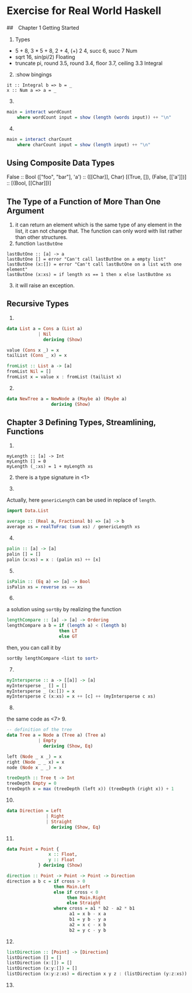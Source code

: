 # Exercise for Real World Haskell

##　Chapter 1 Getting Started
1. Types
+ 5 + 8, 3 * 5 + 8, 2 + 4, (+) 2 4, succ 6, succ 7
    Num
+ sqrt 16, sin(pi/2)
    Floating
+ truncate pi, round 3.5, round 3.4, floor 3.7, ceiling 3.3
    Integral

2. :show bingings
```
it :: Integral b => b = _
x :: Num a => a = _
```

3.
```Haskell
main = interact wordCount
    where wordCount input = show (length (words input)) ++ "\n"
```

4.
```Haskell
main = interact charCount
    where charCount input = show (length input) ++ "\n"
```

## Using Composite Data Types
False :: Bool
(["foo", "bar"], 'a') :: ([[Char]], Char)
[(True, []), (False, [['a']])] :: [(Bool, [[Char]])]

## The Type of a Function of More Than One Argument
1. it can return an element which is the same type of any element in the list,
it can not change that. The function can only word with list rather than other
structures.
2. function `lastButOne`
```
lastButOne :: [a] -> a
lastButOne [] = error "Can't call lastButOne on a empty list"
lastButOne (x:[]) = error "Can't call lastButOne on a list with one element"
lastButOne (x:xs) = if length xs == 1 then x else lastButOne xs
```
3. it will raise an exception.

## Recursive Types
1.
```Haskell
data List a = Cons a (List a)
            | Nil
              deriving (Show)

value (Cons x _) = x
tailList (Cons _ x) = x

fromList :: List a -> [a]
fromList Nil = []
fromList x = value x : fromList (tailList x)
```
2.
```Haskell
data NewTree a = NewNode a (Maybe a) (Maybe a)
                 deriving (Show)
```

## Chapter 3 Defining Types, Streamlining, Functions
1.
```
myLength :: [a] -> Int
myLength [] = 0
myLength (_:xs) = 1 + myLength xs
```
2. there is a type signature in <1>

3.
Actually, here `genericLength` can be used in replace of `length`.
```Haskell
import Data.List

average :: (Real a, Fractional b) => [a] -> b
average xs = realToFrac (sum xs) / genericLength xs
```
4.
```Haskell
palin :: [a] -> [a]
palin [] = []
palin (x:xs) = x : (palin xs) ++ [x]
```
5.
```Haskell
isPalin :: (Eq a) => [a] -> Bool
isPalin xs = reverse xs == xs
```
6.
a solution using `sortBy` by realizing the function
```Haskell
lengthCompare :: [a] -> [a] -> Ordering
lengthCompare a b = if (length a) < (length b)
                    then LT
                    else GT
```
then, you can call it by
```Haskell
sortBy lengthCompare <list to sort>
```
7.
```Haskell
myIntersperse :: a -> [[a]] -> [a]
myIntersperse _ [] = []
myIntersperse _ (x:[]) = x
myIntersperse c (x:xs) = x ++ [c] ++ (myIntersperse c xs)
```
8.
the same code as <7>
9.
```Haskell
-- definition of the tree
data Tree a = Node a (Tree a) (Tree a)
            | Empty
              deriving (Show, Eq)

left (Node _ x _) = x
right (Node _ _ x) = x
node (Node x _ _) = x

treeDepth :: Tree t -> Int
treeDepth Empty = 0
treeDepth x = max (treeDepth (left x)) (treeDepth (right x)) + 1
```
10.
```haskell
data Direction = Left
               | Right
               | Straight
                 deriving (Show, Eq)
```
11.
```haskell
data Point = Point {
                x :: Float,
                y :: Float
            } deriving (Show)

direction :: Point -> Point -> Point -> Direction
direction a b c = if cross > 0
                  then Main.Left
                  else if cross < 0
                       then Main.Right
                       else Straight
                  where cross = a1 * b2 - a2 * b1
                        a1 = x b - x a
                        b1 = y b - y a
                        a2 = x c - x b
                        b2 = y c - y b
```
12.
```haskell
listDirection :: [Point] -> [Direction]
listDirection [] = []
listDirection (x:[]) = []
listDirection (x:y:[]) = []
listDirection (x:y:z:xs) = direction x y z : (listDirection (y:z:xs))
```
13.
